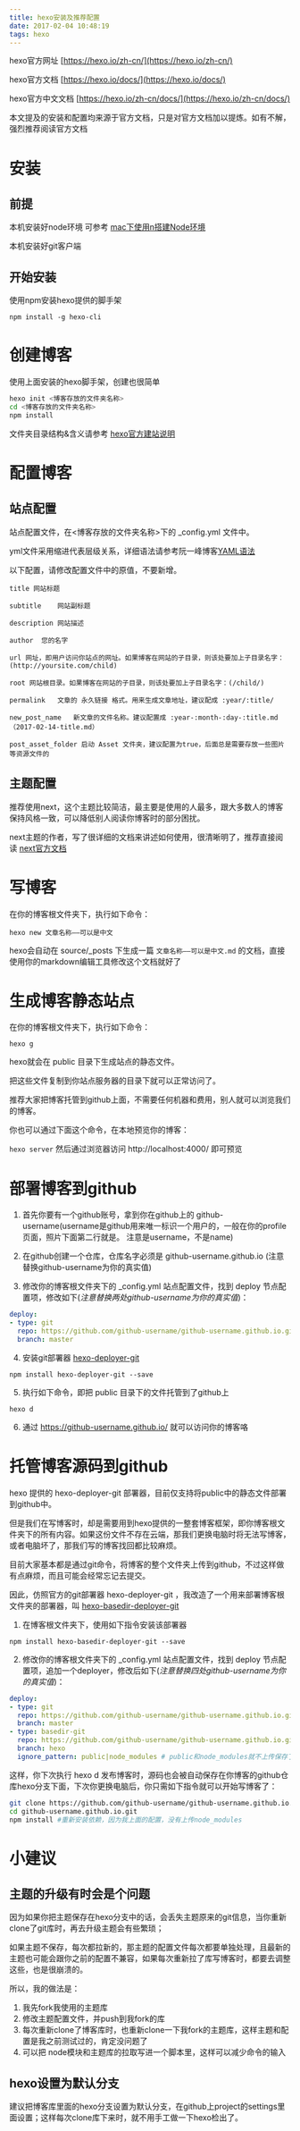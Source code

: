 ```yaml
---
title: hexo安装及推荐配置
date: 2017-02-04 10:48:19
tags: hexo
---
```


hexo官方网址 [https://hexo.io/zh-cn/](https://hexo.io/zh-cn/)

hexo官方文档 [https://hexo.io/docs/](https://hexo.io/docs/)

hexo官方中文文档 [https://hexo.io/zh-cn/docs/](https://hexo.io/zh-cn/docs/)

本文提及的安装和配置均来源于官方文档，只是对官方文档加以提炼。如有不解，强烈推荐阅读官方文档

# 安装
## 前提
本机安装好node环境 可参考 [mac下使用n搭建Node环境](/2017/mac下使用n搭建Node环境/)

本机安装好git客户端

## 开始安装
使用npm安装hexo提供的脚手架

` npm install -g hexo-cli `

<!-- more -->

# 创建博客
使用上面安装的hexo脚手架，创建也很简单

```  bash
hexo init <博客存放的文件夹名称>
cd <博客存放的文件夹名称>
npm install
```
文件夹目录结构&含义请参考 [hexo官方建站说明](https://hexo.io/zh-cn/docs/setup.html)

# 配置博客
## 站点配置
站点配置文件，在<博客存放的文件夹名称>下的 \_config.yml 文件中。

yml文件采用缩进代表层级关系，详细语法请参考阮一峰博客[YAML语法](http://www.ruanyifeng.com/blog/2016/07/yaml.html?f=tt)

以下配置，请修改配置文件中的原值，不要新增。

```
title 网站标题

subtitle	网站副标题

description	网站描述

author	您的名字

url	网址，即用户访问你站点的网址。如果博客在网站的子目录，则该处要加上子目录名字：(http://yoursite.com/child)

root 网站根目录。如果博客在网站的子目录，则该处要加上子目录名字：(/child/)

permalink	文章的 永久链接 格式。用来生成文章地址，建议配成 :year/:title/

new_post_name	新文章的文件名称。建议配置成 :year-:month-:day-:title.md （2017-02-14-title.md）

post_asset_folder 启动 Asset 文件夹，建议配置为true，后面总是需要存放一些图片等资源文件的
```

## 主题配置
推荐使用next，这个主题比较简洁，最主要是使用的人最多，跟大多数人的博客保持风格一致，可以降低别人阅读你博客时的部分困扰。

next主题的作者，写了很详细的文档来讲述如何使用，很清晰明了，推荐直接阅读
[next官方文档](http://theme-next.iissnan.com/getting-started.html)

# 写博客
在你的博客根文件夹下，执行如下命令：

` hexo new 文章名称——可以是中文 `

hexo会自动在 source/_posts 下生成一篇 `文章名称——可以是中文.md` 的文档，直接使用你的markdown编辑工具修改这个文档就好了

# 生成博客静态站点
在你的博客根文件夹下，执行如下命令：

` hexo g `

hexo就会在 public 目录下生成站点的静态文件。 

把这些文件复制到你站点服务器的目录下就可以正常访问了。

推荐大家把博客托管到github上面，不需要任何机器和费用，别人就可以浏览我们的博客。

你也可以通过下面这个命令，在本地预览你的博客：

` hexo server ` 然后通过浏览器访问 http://localhost:4000/ 即可预览

# 部署博客到github
1. 首先你要有一个github账号，拿到你在github上的 github-username(username是github用来唯一标识一个用户的，一般在你的profile页面，照片下面第二行就是。 注意是username，不是name)

2. 在github创建一个仓库，仓库名字必须是 github-username.github.io (注意替换github-username为你的真实值)

3. 修改你的博客根文件夹下的 \_config.yml 站点配置文件，找到 deploy 节点配置项，修改如下(_注意替换两处github-username为你的真实值_)：

  ``` yaml
  deploy:
  - type: git
    repo: https://github.com/github-username/github-username.github.io.git
    branch: master
  ```
  
4. 安装git部署器 [hexo-deployer-git](https://github.com/hexojs/hexo-deployer-git)
  
  ` npm install hexo-deployer-git --save `
  
5. 执行如下命令，即把 public 目录下的文件托管到了github上

 ` hexo d `
 
6. 通过 https://github-username.github.io/ 就可以访问你的博客咯

# 托管博客源码到github
hexo 提供的 hexo-deployer-git 部署器，目前仅支持将public中的静态文件部署到github中。

但是我们在写博客时，却是需要用到hexo提供的一整套博客框架，即你博客根文件夹下的所有内容。如果这份文件不存在云端，那我们更换电脑时将无法写博客，或者电脑坏了，那我们写的博客找回都比较麻烦。

目前大家基本都是通过git命令，将博客的整个文件夹上传到github，不过这样做有点麻烦，而且可能会经常忘记去提交。

因此，仿照官方的git部署器 hexo-deployer-git ，我改造了一个用来部署博客根文件夹的部署器，叫 [hexo-basedir-deployer-git](https://github.com/zhenghonglei/hexo-basedir-deployer-git)

1. 在博客根文件夹下，使用如下指令安装该部署器

  ` npm install hexo-basedir-deployer-git --save `

2. 修改你的博客根文件夹下的 \_config.yml 站点配置文件，找到 deploy 节点配置项，追加一个deployer，修改后如下(_注意替换四处github-username为你的真实值_)：

  ``` yaml
  deploy:
  - type: git
    repo: https://github.com/github-username/github-username.github.io.git
    branch: master
  - type: basedir-git
    repo: https://github.com/github-username/github-username.github.io.git
    branch: hexo
    ignore_pattern: public|node_modules # public和node_modules就不上传保存了
  ```
  
这样，你下次执行 hexo d 发布博客时，源码也会被自动保存在你博客的github仓库hexo分支下面，下次你更换电脑后，你只需如下指令就可以开始写博客了：

``` bash
git clone https://github.com/github-username/github-username.github.io.git
cd github-username.github.io.git
npm install #重新安装依赖，因为我上面的配置，没有上传node_modules
```

# 小建议
## 主题的升级有时会是个问题
因为如果你把主题保存在hexo分支中的话，会丢失主题原来的git信息，当你重新clone了git库时，再去升级主题会有些繁琐；

如果主题不保存，每次都拉新的，那主题的配置文件每次都要单独处理，且最新的主题也可能会跟你之前的配置不兼容，如果每次重新拉了库写博客时，都要去调整这些，也是很崩溃的。

所以，我的做法是：

1. 我先fork我使用的主题库
2. 修改主题配置文件，并push到我fork的库
3. 每次重新clone了博客库时，也重新clone一下我fork的主题库，这样主题和配置是我之前测试过的，肯定没问题了
4. 可以把 node模块和主题库的拉取写进一个脚本里，这样可以减少命令的输入

## hexo设置为默认分支
建议把博客库里面的hexo分支设置为默认分支，在github上project的settings里面设置；这样每次clone库下来时，就不用手工做一下hexo检出了。